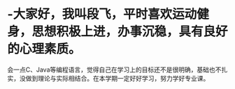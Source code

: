 # -大家好，我叫段飞，平时喜欢运动健身，思想积极上进，办事沉稳，具有良好的心理素质。
会一点C、Java等编程语言，觉得自己在学习上的目标还不是很明确，基础也不扎实，没做到理论与实际相结合。在本学期一定好好学习，努力学好专业课。
